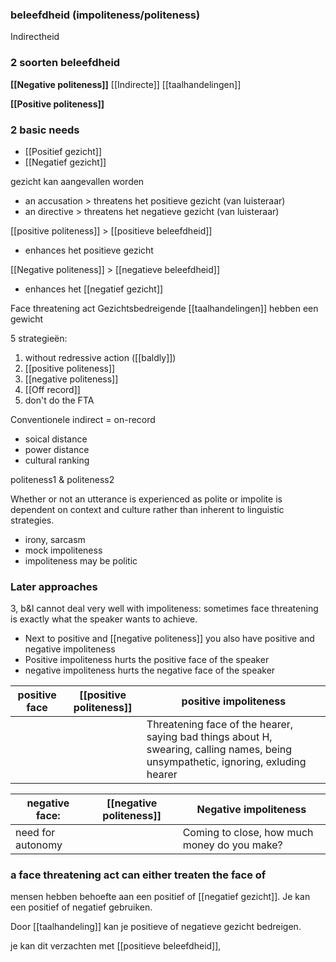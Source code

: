 ### beleefdheid (impoliteness/politeness)


Indirectheid

### 2 soorten beleefdheid
**[[Negative politeness]]**
[[Indirecte]] [[taalhandelingen]]

**[[Positive politeness]]**



### 2 basic needs
- [[Positief gezicht]]
- [[Negatief gezicht]]

gezicht kan aangevallen worden
- an accusation > threatens het positieve gezicht (van luisteraar)
- an directive > threatens het negatieve gezicht (van luisteraar)

[[positive politeness]] > [[positieve beleefdheid]]
- enhances het positieve gezicht

[[Negative politeness]] > [[negatieve beleefdheid]]
- enhances het [[negatief gezicht]]


Face threatening act
Gezichtsbedreigende [[taalhandelingen]] hebben een gewicht

5 strategieën:
1. without redressive action ([[baldly]])
2. [[positive politeness]]
3. [[negative politeness]]
4. [[Off record]]
5. don't do the FTA


Conventionele indirect = on-record

- soical distance
- power distance
- cultural ranking

politeness1 & politeness2

Whether or not an utterance is experienced as polite or impolite is dependent on context and culture rather than inherent to linguistic strategies.
- irony, sarcasm
- mock impoliteness
- impoliteness
may be politic


### Later approaches
3, b&l cannot deal very well with impoliteness: sometimes face threatening is exactly what the speaker wants to achieve.
- Next to positive and [[negative politeness]] you also have positive and negative impoliteness
- Positive impoliteness hurts the positive face of the speaker
- negative impoliteness hurts the negative face of the speaker


| positive face | [[positive politeness]] | positive impoliteness                                                                                                              |
| ------------- | ------------------- | ---------------------------------------------------------------------------------------------------------------------------------- |
|               |                     | Threatening face of the hearer, saying bad things about H, swearing, calling names, being unsympathetic, ignoring, exluding hearer | 


| negative face:    | [[negative politeness]]     | Negative impoliteness                        |
| ----------------- | --- | -------------------------------------------- |
| need for autonomy |     | Coming to close, how much money do you make? |

### a face threatening act can either treaten the face of 

mensen hebben behoefte aan een positief of [[negatief gezicht]]. Je kan een positief of negatief gebruiken. 

Door [[taalhandeling]] kan je positieve of negatieve gezicht bedreigen.

je kan dit verzachten met [[positieve beleefdheid]],